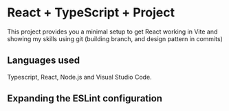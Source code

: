 # React + TypeScript + Project

This project provides you a minimal setup to get React working in Vite and showing my skills using git (building branch, and design pattern in commits)

## Languages used
Typescript, React, Node.js and Visual Studio Code.

## Expanding the ESLint configuration
